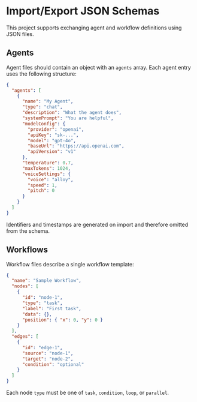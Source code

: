 # Import/Export JSON Schemas

This project supports exchanging agent and workflow definitions using JSON files.

## Agents

Agent files should contain an object with an `agents` array. Each agent entry uses the following structure:

```json
{
  "agents": [
    {
      "name": "My Agent",
      "type": "chat",
      "description": "What the agent does",
      "systemPrompt": "You are helpful",
      "modelConfig": {
        "provider": "openai",
        "apiKey": "sk-...",
        "model": "gpt-4o",
        "baseUrl": "https://api.openai.com",
        "apiVersion": "v1"
      },
      "temperature": 0.7,
      "maxTokens": 1024,
      "voiceSettings": {
        "voice": "alloy",
        "speed": 1,
        "pitch": 0
      }
    }
  ]
}
```

Identifiers and timestamps are generated on import and therefore omitted from the schema.

## Workflows

Workflow files describe a single workflow template:

```json
{
  "name": "Sample Workflow",
  "nodes": [
    {
      "id": "node-1",
      "type": "task",
      "label": "First task",
      "data": {},
      "position": { "x": 0, "y": 0 }
    }
  ],
  "edges": [
    {
      "id": "edge-1",
      "source": "node-1",
      "target": "node-2",
      "condition": "optional"
    }
  ]
}
```

Each node `type` must be one of `task`, `condition`, `loop`, or `parallel`.

